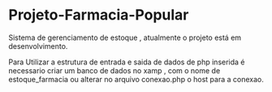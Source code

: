 # Projeto-Farmacia-Popular
Sistema de gerenciamento de estoque , atualmente o projeto está em desenvolvimento.


Para Utilizar a estrutura de entrada e saida de dados de php inserida é necessario criar  um banco de dados no xamp , com o nome de estoque_farmacia ou alterar no arquivo conexao.php o host para a conexao.
